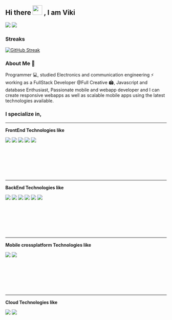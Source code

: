 ## Hi there <img src="https://raw.githubusercontent.com/MartinHeinz/MartinHeinz/master/wave.gif" width="30px"> ,  I am Viki


[<img src="https://img.shields.io/badge/LinkedIn-0077B5?style=for-the-badge&logo=linkedin&logoColor=white" />](https://www.linkedin.com/in/vigneshwar-balaji-b03561159)        [<img src="https://img.shields.io/badge/Instagram-E4405F?style=for-the-badge&logo=instagram&logoColor=white" />](https://www.instagram.com/viki_bazz)

### Streaks

[![GitHub Streak](https://github-readme-streak-stats.herokuapp.com/?user=vickypro2021&theme=highcontrast)](https://git.io/streak-stats)


### About Me 🤙
 Programmer 💻, studied Electronics and communication engineering ⚡ working as a FullStack Developer @Full Creative 🏟️, Javascript and database Enthusiast, Passionate mobile and webapp developer and I can create responsive webapps as well as scalable mobile apps using the latest technologies available.

### I specialize in,
<hr />

**FrontEnd Technologies like**
<div style="padding-bottom:100px;">
<img src="https://img.shields.io/badge/HTML5-E34F26?style=for-the-badge&logo=html5&logoColor=white" />
 <img src="https://img.shields.io/badge/CSS-239120?&style=for-the-badge&logo=css3&logoColor=white" />
 <img src="https://img.shields.io/badge/JavaScript-F7DF1E?style=for-the-badge&logo=javascript&logoColor=black" /> 
<img src="https://img.shields.io/badge/React-20232A?style=for-the-badge&logo=react&logoColor=61DAFB" />
<img src= "https://img.shields.io/badge/jQuery-0769AD?style=for-the-badge&logo=jquery&logoColor=white">
</div>

<hr />

**BackEnd Technologies like**
<div style="padding-bottom:100px;">
<img src="https://img.shields.io/badge/Java-ED8B00?style=for-the-badge&logo=java&logoColor=white" />
 <img src="https://img.shields.io/badge/Spring_Boot-F2F4F9?style=for-the-badge&logo=spring-boot" />
 <img src="https://img.shields.io/badge/Spring-6DB33F?style=for-the-badge&logo=spring&logoColor=white" />
 <img src="https://img.shields.io/badge/PostgreSQL-316192?style=for-the-badge&logo=postgresql&logoColor=white" /> 
<img src="https://img.shields.io/badge/MySQL-005C84?style=for-the-badge&logo=mysql&logoColor=white
" />
<img src="https://img.shields.io/badge/redis-%23DD0031.svg?&style=for-the-badge&logo=redis&logoColor=white
" />  
</div>

<hr />

**Mobile crossplatform Technologies like**
<div style="padding-bottom:100px;">
<img src="https://img.shields.io/badge/React_Native-20232A?style=for-the-badge&logo=react&logoColor=61DAFB" />
 <img src="https://img.shields.io/badge/Flutter-02569B?style=for-the-badge&logo=flutter&logoColor=white" />
</div>


<hr />

**Cloud Technologies like**
<div style="padding-bottom:100px;">
<img src="https://img.shields.io/badge/Google_Cloud-4285F4?style=for-the-badge&logo=google-cloud&logoColor=white
" />
 <img src="https://img.shields.io/badge/GitHub_Actions-2088FF?style=for-the-badge&logo=github-actions&logoColor=white" />
</div>


